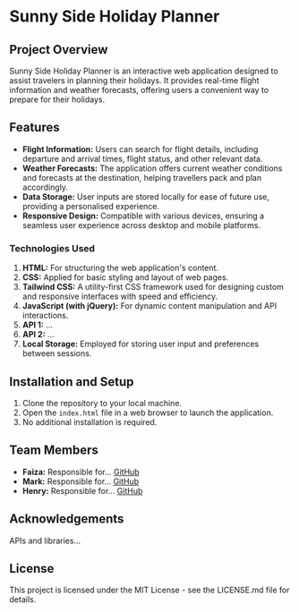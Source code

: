 # Sunny Side Holiday Planner

## Project Overview

Sunny Side Holiday Planner is an interactive web application designed to assist travelers in planning their holidays. It provides real-time flight information and weather forecasts, offering users a convenient way to prepare for their holidays.

## Features

- **Flight Information:** Users can search for flight details, including departure and arrival times, flight status, and other relevant data.
- **Weather Forecasts:** The application offers current weather conditions and forecasts at the destination, helping travellers pack and plan accordingly.
- **Data Storage:** User inputs are stored locally for ease of future use, providing a personalised experience.
- **Responsive Design:** Compatible with various devices, ensuring a seamless user experience across desktop and mobile platforms.

### Technologies Used
1. **HTML:** For structuring the web application's content.
2. **CSS:** Applied for basic styling and layout of web pages.
3. **Tailwind CSS:** A utility-first CSS framework used for designing custom and responsive interfaces with speed and efficiency.
4. **JavaScript (with jQuery):** For dynamic content manipulation and API interactions.
5. **API 1:** ...
6. **API 2:** ...
7. **Local Storage:** Employed for storing user input and preferences between sessions.

## Installation and Setup

1. Clone the repository to your local machine.
2. Open the `index.html` file in a web browser to launch the application.
3. No additional installation is required.

## Team Members

- **Faiza:** Responsible for... [GitHub](#https://github.com/Faiza1st)
- **Mark:** Responsible for... [GitHub](#https://github.com/mlewis89)
- **Henry:** Responsible for... [GitHub](#https://github.com/hr-virieux)

## Acknowledgements

APIs and libraries...

## License

This project is licensed under the MIT License - see the LICENSE.md file for details.
